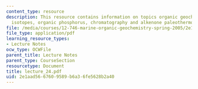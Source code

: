 ```yaml
---
content_type: resource
description: This resource contains information on topics organic geochemistry, carbon
  isotopes, organic phosphorus, chromatography and alkenone paleothermometry.
file: /media/courses/12-746-marine-organic-geochemistry-spring-2005/2e1aad5667609589b6a36fe5628b2a40_lecture_24.pdf
file_type: application/pdf
learning_resource_types:
- Lecture Notes
ocw_type: OCWFile
parent_title: Lecture Notes
parent_type: CourseSection
resourcetype: Document
title: lecture_24.pdf
uid: 2e1aad56-6760-9589-b6a3-6fe5628b2a40
---
```

